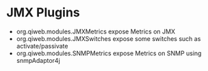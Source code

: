 # JMX Plugins

- org.qiweb.modules.JMXMetrics expose Metrics on JMX
- org.qiweb.modules.JMXSwitches expose some switches such as activate/passivate
- org.qiweb.modules.SNMPMetrics expose Metrics on SNMP using snmpAdaptor4j



